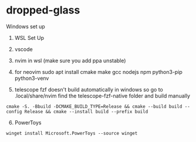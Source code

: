 # dropped-glass
Windows set up

1. WSL Set Up
2. vscode
3. nvim in wsl (make sure you add ppa unstable)
4. for neovim sudo apt install cmake make gcc nodejs npm python3-pip python3-venv

5. telescope fzf doesn't build automatically in windows so go to .local/share/nvim
     find the telescope-fzf-native folder and build manually

```
cmake -S. -Bbuild -DCMAKE_BUILD_TYPE=Release && cmake --build build --config Release && cmake --install build --prefix build

```

6. PowerToys
```
winget install Microsoft.PowerToys --source winget
```
